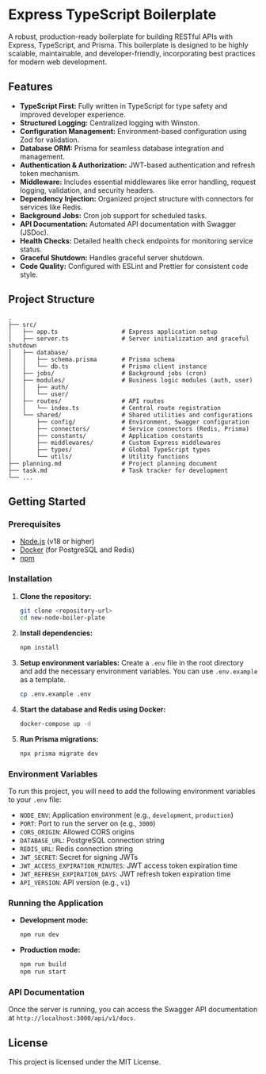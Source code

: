 # Express TypeScript Boilerplate

A robust, production-ready boilerplate for building RESTful APIs with Express, TypeScript, and Prisma. This boilerplate is designed to be highly scalable, maintainable, and developer-friendly, incorporating best practices for modern web development.

## Features

- **TypeScript First:** Fully written in TypeScript for type safety and improved developer experience.
- **Structured Logging:** Centralized logging with Winston.
- **Configuration Management:** Environment-based configuration using Zod for validation.
- **Database ORM:** Prisma for seamless database integration and management.
- **Authentication & Authorization:** JWT-based authentication and refresh token mechanism.
- **Middleware:** Includes essential middlewares like error handling, request logging, validation, and security headers.
- **Dependency Injection:** Organized project structure with connectors for services like Redis.
- **Background Jobs:** Cron job support for scheduled tasks.
- **API Documentation:** Automated API documentation with Swagger (JSDoc).
- **Health Checks:** Detailed health check endpoints for monitoring service status.
- **Graceful Shutdown:** Handles graceful server shutdown.
- **Code Quality:** Configured with ESLint and Prettier for consistent code style.

## Project Structure

```
.
├── src/
│   ├── app.ts                  # Express application setup
│   ├── server.ts               # Server initialization and graceful shutdown
│   ├── database/
│   │   ├── schema.prisma       # Prisma schema
│   │   └── db.ts               # Prisma client instance
│   ├── jobs/                   # Background jobs (cron)
│   ├── modules/                # Business logic modules (auth, user)
│   │   ├── auth/
│   │   └── user/
│   ├── routes/                 # API routes
│   │   └── index.ts            # Central route registration
│   └── shared/                 # Shared utilities and configurations
│       ├── config/             # Environment, Swagger configuration
│       ├── connectors/         # Service connectors (Redis, Prisma)
│       ├── constants/          # Application constants
│       ├── middlewares/        # Custom Express middlewares
│       ├── types/              # Global TypeScript types
│       └── utils/              # Utility functions
├── planning.md                 # Project planning document
├── task.md                     # Task tracker for development
└── ...
```

## Getting Started

### Prerequisites

- [Node.js](https://nodejs.org/) (v18 or higher)
- [Docker](https://www.docker.com/) (for PostgreSQL and Redis)
- [npm](https://www.npmjs.com/)

### Installation

1.  **Clone the repository:**

    ```bash
    git clone <repository-url>
    cd new-node-boiler-plate
    ```

2.  **Install dependencies:**

    ```bash
    npm install
    ```

3.  **Setup environment variables:**
    Create a `.env` file in the root directory and add the necessary environment variables. You can use `.env.example` as a template.

    ```bash
    cp .env.example .env
    ```

4.  **Start the database and Redis using Docker:**

    ```bash
    docker-compose up -d
    ```

5.  **Run Prisma migrations:**
    ```bash
    npx prisma migrate dev
    ```

### Environment Variables

To run this project, you will need to add the following environment variables to your `.env` file:

- `NODE_ENV`: Application environment (e.g., `development`, `production`)
- `PORT`: Port to run the server on (e.g., `3000`)
- `CORS_ORIGIN`: Allowed CORS origins
- `DATABASE_URL`: PostgreSQL connection string
- `REDIS_URL`: Redis connection string
- `JWT_SECRET`: Secret for signing JWTs
- `JWT_ACCESS_EXPIRATION_MINUTES`: JWT access token expiration time
- `JWT_REFRESH_EXPIRATION_DAYS`: JWT refresh token expiration time
- `API_VERSION`: API version (e.g., `v1`)

### Running the Application

- **Development mode:**

  ```bash
  npm run dev
  ```

- **Production mode:**
  ```bash
  npm run build
  npm run start
  ```

### API Documentation

Once the server is running, you can access the Swagger API documentation at `http://localhost:3000/api/v1/docs`.

## License

This project is licensed under the MIT License.
